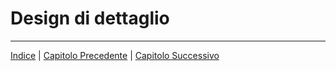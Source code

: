 # Design di dettaglio

---

[Indice](../index.md) | [Capitolo Precedente](./3-Design-architetturale) | [Capitolo Successivo](./5-Implementazione)